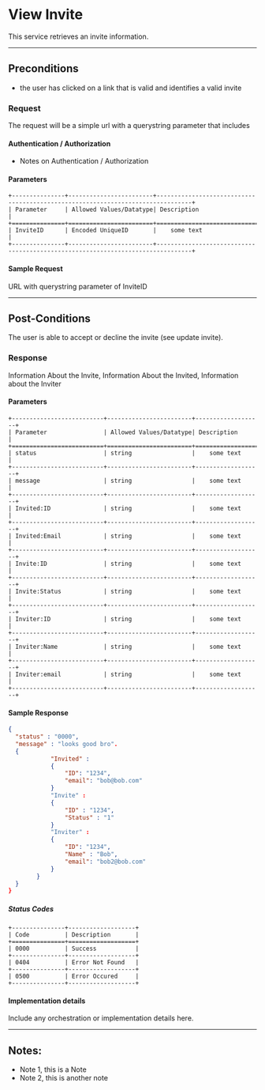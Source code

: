# View Invite
This service retrieves an invite information.

---
## Preconditions
 - the user has clicked on a link that is valid and identifies a valid invite

### Request

The request will be a simple url with a querystring parameter that includes 

#### Authentication / Authorization
 - Notes on Authentication / Authorization

#### Parameters

```eval_rst
+---------------+------------------------+--------------------------------------------------------------------------------+
| Parameter     | Allowed Values/Datatype| Description                                                                    |
+===============+========================+================================================================================+
| InviteID      | Encoded UniqueID       |    some text                                                                   |
+---------------+------------------------+--------------------------------------------------------------------------------+
```

#### Sample Request
URL with querystring parameter of InviteID


---
## Post-Conditions
The user is able to accept or decline the invite (see update invite).

### Response

Information About the Invite, Information About the Invited, Information about the Inviter


#### Parameters

```eval_rst
+--------------------------+------------------------+-------------------+
| Parameter                | Allowed Values/Datatype| Description       |
+==========================+========================+===================+
| status                   | string                 |    some text      |
+--------------------------+------------------------+-------------------+
| message                  | string                 |    some text      |
+--------------------------+------------------------+-------------------+
| Invited:ID               | string                 |    some text      |
+--------------------------+------------------------+-------------------+
| Invited:Email            | string                 |    some text      |
+--------------------------+------------------------+-------------------+
| Invite:ID                | string                 |    some text      |
+--------------------------+------------------------+-------------------+
| Invite:Status            | string                 |    some text      |
+--------------------------+------------------------+-------------------+
| Inviter:ID               | string                 |    some text      |
+--------------------------+------------------------+-------------------+
| Inviter:Name             | string                 |    some text      |
+--------------------------+------------------------+-------------------+
| Inviter:email            | string                 |    some text      |
+--------------------------+------------------------+-------------------+

```

#### Sample Response

```json
{
  "status" : "0000",
  "message" : "looks good bro".
  { 
  			"Invited" :
  			{
  				"ID": "1234",
  				"email": "bob@bob.com"
  			}
  			"Invite" :
  			{
  				"ID" : "1234",
  				"Status" : "1"
  			}
  			"Inviter" :
  			{
  				"ID": "1234",
  				"Name" : "Bob",
  				"email": "bob2@bob.com"
  			}
  		}
  }
}
```
##### Status Codes

```eval_rst
+---------------+-------------------+
| Code          | Description       |
+===============+===================+
| 0000          | Success           |
+---------------+-------------------+
| 0404          | Error Not Found   |
+---------------+-------------------+
| 0500          | Error Occured     |
+---------------+-------------------+
```

#### Implementation details

Include any orchestration or implementation details here.

---
## Notes:
- Note 1, this is a Note
- Note 2, this is another note
